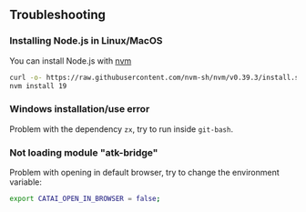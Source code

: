 ## Troubleshooting

### Installing Node.js in Linux/MacOS

You can install Node.js with [nvm](https://github.com/nvm-sh/nvm)
```bash
curl -o- https://raw.githubusercontent.com/nvm-sh/nvm/v0.39.3/install.sh | bash
nvm install 19
```

### Windows installation/use error

Problem with the dependency `zx`, try to run inside `git-bash`.

### Not loading module "atk-bridge"

Problem with opening in default browser, try to change the environment variable:
```bash
export CATAI_OPEN_IN_BROWSER = false;
```